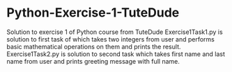 # Python-Exercise-1-TuteDude
Solution to exercise 1 of Python course from TuteDude
Exercise1Task1.py is solution to first task of which takes two integers from user and performs basic mathematical operations on them and prints the result.
Exercise1Task2.py is solution to second task which takes first name and last name from user and prints greeting message with full name.
